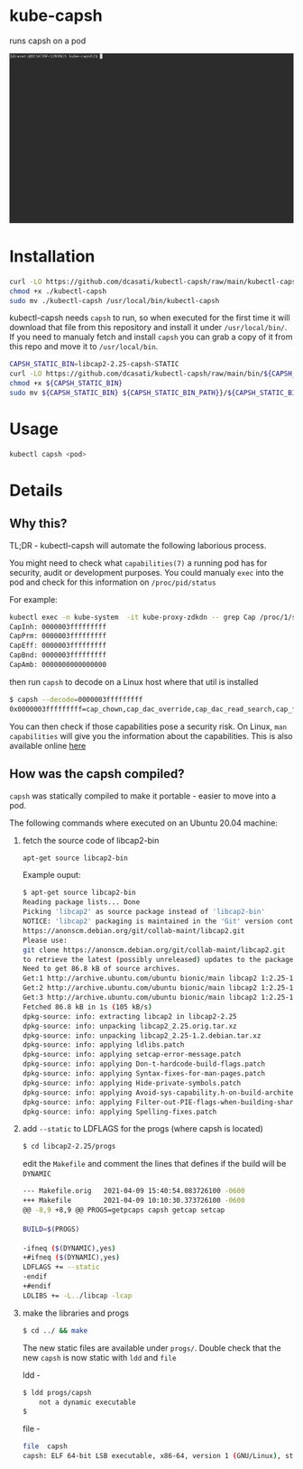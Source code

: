 # kube-capsh
runs capsh on a pod

![demo](demo.gif)

# Installation
```bash
curl -LO https://github.com/dcasati/kubectl-capsh/raw/main/kubectl-capsh
chmod +x ./kubectl-capsh
sudo mv ./kubectl-capsh /usr/local/bin/kubectl-capsh
```

kubectl-capsh needs `capsh` to run, so when executed for the first time it will download
that file from this repository and install it under `/usr/local/bin/`. If you need to 
manualy fetch and install `capsh` you can grab a copy of it from this repo and move it 
to `/usr/local/bin`.

```bash
CAPSH_STATIC_BIN=libcap2-2.25-capsh-STATIC
curl -LO https://github.com/dcasati/kubectl-capsh/raw/main/bin/${CAPSH_STATIC_BIN}
chmod +x ${CAPSH_STATIC_BIN}
sudo mv ${CAPSH_STATIC_BIN} ${CAPSH_STATIC_BIN_PATH}}/${CAPSH_STATIC_BIN}
```

# Usage

```bash
kubectl capsh <pod>
```
# Details

## Why this?
TL;DR - kubectl-capsh will automate the following laborious process.

You might need to check what `capabilities(7)` a running pod has for security, 
audit or development purposes. You could manualy `exec` into the pod and check for this 
information on `/proc/pid/status`

For example:

```bash
kubectl exec -n kube-system  -it kube-proxy-zdkdn -- grep Cap /proc/1/status
CapInh:	0000003fffffffff
CapPrm:	0000003fffffffff
CapEff:	0000003fffffffff
CapBnd:	0000003fffffffff
CapAmb:	0000000000000000
```
then run `capsh` to decode on a Linux host where that util is installed

```bash
$ capsh --decode=0000003fffffffff
0x0000003fffffffff=cap_chown,cap_dac_override,cap_dac_read_search,cap_fowner,cap_fsetid,cap_kill,cap_setgid,cap_setuid,cap_setpcap,cap_linux_immutable,cap_net_bind_service,cap_net_broadcast,cap_net_admin,cap_net_raw,cap_ipc_lock,cap_ipc_owner,cap_sys_module,cap_sys_rawio,cap_sys_chroot,cap_sys_ptrace,cap_sys_pacct,cap_sys_admin,cap_sys_boot,cap_sys_nice,cap_sys_resource,cap_sys_time,cap_sys_tty_config,cap_mknod,cap_lease,cap_audit_write,cap_audit_control,cap_setfcap,cap_mac_override,cap_mac_admin,cap_syslog,cap_wake_alarm,cap_block_suspend,cap_audit_read
```

You can then check if those capabilities pose a security risk. On Linux, `man capabilities` will give you the information about the capabilities. This is also available online [here](https://man7.org/linux/man-pages/man7/capabilities.7.html)

## How was the capsh compiled?
`capsh` was statically compiled to make it portable - easier to move into a pod.

The following commands where executed on an Ubuntu 20.04 machine:

1. fetch the source code of libcap2-bin

	```bash
	apt-get source libcap2-bin
	```

	Example ouput:

	```bash
	$ apt-get source libcap2-bin
	Reading package lists... Done
	Picking 'libcap2' as source package instead of 'libcap2-bin'
	NOTICE: 'libcap2' packaging is maintained in the 'Git' version control system at:
	https://anonscm.debian.org/git/collab-maint/libcap2.git
	Please use:
	git clone https://anonscm.debian.org/git/collab-maint/libcap2.git
	to retrieve the latest (possibly unreleased) updates to the package.
	Need to get 86.8 kB of source archives.
	Get:1 http://archive.ubuntu.com/ubuntu bionic/main libcap2 1:2.25-1.2 (dsc) [2230 B]
	Get:2 http://archive.ubuntu.com/ubuntu bionic/main libcap2 1:2.25-1.2 (tar) [63.7 kB]
	Get:3 http://archive.ubuntu.com/ubuntu bionic/main libcap2 1:2.25-1.2 (diff) [20.9 kB]
	Fetched 86.8 kB in 1s (105 kB/s)  
	dpkg-source: info: extracting libcap2 in libcap2-2.25
	dpkg-source: info: unpacking libcap2_2.25.orig.tar.xz
	dpkg-source: info: unpacking libcap2_2.25-1.2.debian.tar.xz
	dpkg-source: info: applying ldlibs.patch
	dpkg-source: info: applying setcap-error-message.patch
	dpkg-source: info: applying Don-t-hardcode-build-flags.patch
	dpkg-source: info: applying Syntax-fixes-for-man-pages.patch
	dpkg-source: info: applying Hide-private-symbols.patch
	dpkg-source: info: applying Avoid-sys-capability.h-on-build-architecture.patch
	dpkg-source: info: applying Filter-out-PIE-flags-when-building-shared-objects.patch
	dpkg-source: info: applying Spelling-fixes.patch
	```
1. add `--static` to LDFLAGS for the progs (where capsh is located)

	```bash
	$ cd libcap2-2.25/progs
	```
	edit the `Makefile` and comment the lines that defines if the build will be `DYNAMIC`

	```bash
	--- Makefile.orig	2021-04-09 15:40:54.083726100 -0600
	+++ Makefile		2021-04-09 10:10:30.373726100 -0600
	@@ -8,9 +8,9 @@ PROGS=getpcaps capsh getcap setcap
	
	BUILD=$(PROGS)
	
	-ifneq ($(DYNAMIC),yes)
	+#ifneq ($(DYNAMIC),yes)
	LDFLAGS += --static
	-endif
	+#endif
	LDLIBS += -L../libcap -lcap
	```

1. make the libraries and progs

	```bash
	$ cd ../ && make
	```

	The new static files are available under `progs/`. Double check that the new `capsh` 
	is now static with `ldd` and
	`file`

	ldd -

	```bash
	$ ldd progs/capsh
		not a dynamic executable
	$
	```
	file -

	```bash
	file  capsh
	capsh: ELF 64-bit LSB executable, x86-64, version 1 (GNU/Linux), statically linked, for GNU/Linux 3.2.0, BuildID[sha1]=c13ddb20944fe4a5b1c4c58b105dd1adbcad1fe8, with debug_info, not stripped
	```


